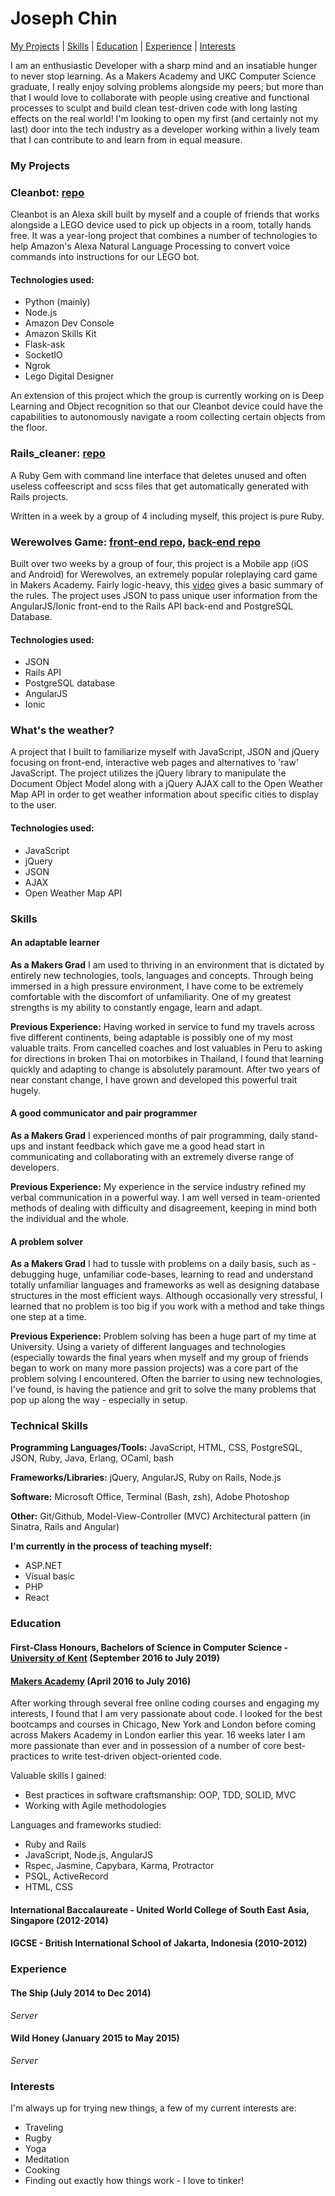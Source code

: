 # Joseph Chin

[My Projects](#my-projects) | [Skills](#skills) | [Education](#education) | [Experience](#experience) | [Interests](#interests)

I am an enthusiastic Developer with a sharp mind and an insatiable hunger to never stop learning. As a Makers Academy and UKC Computer Science graduate, I really enjoy solving problems alongside my peers; but more than that I would love to collaborate with people using creative and functional processes to sculpt and build clean test-driven code with long lasting effects on the real world! I'm looking to open my first (and certainly not my last) door into the tech industry as a developer working within a lively team that I can contribute to and learn from in equal measure.


### My Projects

### Cleanbot: [repo](https://github.com/oyDogan/Cleanbot)

Cleanbot is an Alexa skill built by myself and a couple of friends that works alongside a LEGO device used to pick up objects in a room, totally hands free. It was a year-long project that combines a number of technologies to help Amazon's Alexa Natural Language Processing to convert voice commands into instructions for our LEGO bot.

#### Technologies used:
* Python (mainly)
* Node.js
* Amazon Dev Console
* Amazon Skills Kit
* Flask-ask
* SocketIO
* Ngrok
* Lego Digital Designer

An extension of this project which the group is currently working on is Deep Learning and Object recognition so that our Cleanbot device could have the capabilities to autonomously navigate a room collecting certain objects from the floor.

### Rails_cleaner: [repo](https://github.com/josephchin19293/rails_cleaner)

A Ruby Gem with command line interface that deletes unused and often useless coffeescript and scss files that get automatically generated with Rails projects.

Written in a week by a group of 4 including myself, this project is pure Ruby.

### Werewolves Game: [front-end repo](https://github.com/harrywynnwill/werewolves_frontend), [back-end repo](https://github.com/elibar-uk/werewolves_backend)

Built over two weeks by a group of four, this project is a Mobile app (iOS and Android) for Werewolves, an extremely popular roleplaying card game in Makers Academy. Fairly logic-heavy, this [video](https://vimeo.com/101331825) gives a basic summary of the rules. The project uses JSON to pass unique user information from the AngularJS/Ionic front-end to the Rails API back-end and PostgreSQL Database.

#### Technologies used:
* JSON
* Rails API
* PostgreSQL database
* AngularJS
* Ionic

### What's the weather?

A project that I built to familiarize myself with JavaScript, JSON and jQuery focusing on front-end, interactive web pages and alternatives to 'raw' JavaScript. The project utilizes the jQuery library to manipulate the Document Object Model along with a jQuery AJAX call to the Open Weather Map API in order to get weather information about specific cities to display to the user.

#### Technologies used:
* JavaScript
* jQuery
* JSON
* AJAX
* Open Weather Map API


### Skills

#### An adaptable learner

**As a Makers Grad**
I am used to thriving in an environment that is dictated by entirely new technologies, tools, languages and concepts. Through being immersed in a high pressure environment, I have come to be extremely comfortable with the discomfort of unfamiliarity. One of my greatest strengths is my ability to constantly engage, learn and adapt.

**Previous Experience:**
Having worked in service to fund my travels across five different continents, being adaptable is possibly one of my most valuable traits. From cancelled coaches and lost valuables in Peru to asking for directions in broken Thai on motorbikes in Thailand, I found that learning quickly and adapting to change is absolutely paramount. After two years of near constant change, I have grown and developed this powerful trait hugely.

#### A good communicator and pair programmer

**As a Makers Grad** I experienced months of pair programming, daily stand-ups and instant feedback which gave me a good head start in communicating and collaborating with an extremely diverse range of developers.

**Previous Experience:** My experience in the service industry refined my verbal communication in a powerful way. I am well versed in team-oriented methods of dealing with difficulty and disagreement, keeping in mind both the individual and the whole.

#### A problem solver

**As a Makers Grad** I had to tussle with problems on a daily basis, such as - debugging huge, unfamiliar code-bases, learning to read and understand totally unfamiliar languages and frameworks as well as designing database structures in the most efficient ways. Although occasionally very stressful, I learned that no problem is too big if you work with a method and take things one step at a time.

**Previous Experience:** Problem solving has been a huge part of my time at University. Using a variety of different languages and technologies (especially towards the final years when myself and my group of friends began to work on many more passion projects) was a core part of the problem solving I encountered. Often the barrier to using new technologies, I've found, is having the patience and grit to solve the many problems that pop up along the way - especially in setup.

### Technical Skills

**Programming Languages/Tools:** JavaScript, HTML, CSS, PostgreSQL, JSON, Ruby, Java, Erlang, OCaml, bash

**Frameworks/Libraries:** jQuery, AngularJS, Ruby on Rails, Node.js

**Software:** Microsoft Office, Terminal (Bash, zsh), Adobe Photoshop

**Other:** Git/Github, Model-View-Controller (MVC) Architectural pattern (in Sinatra, Rails and Angular)

**I'm currently in the process of teaching myself:**
* ASP.NET
* Visual basic
* PHP
* React

### Education

#### First-Class Honours, Bachelors of Science in Computer Science - [University of Kent](https://www.kent.ac.uk/) (September 2016 to July 2019)

#### [Makers Academy](http://www.makersacademy.com) (April 2016 to July 2016)

After working through several free online coding courses and engaging my interests, I found that I am very passionate about code. I looked for the best bootcamps and courses in Chicago, New York and London before coming across Makers Academy in London earlier this year. 16 weeks later I am more passionate than ever and in possession of a number of core best-practices to write test-driven object-oriented code.

Valuable skills I gained:
* Best practices in software craftsmanship: OOP, TDD, SOLID, MVC
* Working with Agile methodologies

Languages and frameworks studied:
* Ruby and Rails
* JavaScript, Node.js, AngularJS
* Rspec, Jasmine, Capybara, Karma, Protractor
* PSQL, ActiveRecord
* HTML, CSS

#### International Baccalaureate - United World College of South East Asia, Singapore (2012-2014)

#### IGCSE - British International School of Jakarta, Indonesia (2010-2012)

### Experience

#### The Ship (July 2014 to Dec 2014)
_Server_

#### Wild Honey (January 2015 to May 2015)
_Server_

### Interests

I'm always up for trying new things, a few of my current interests are:

* Traveling
* Rugby
* Yoga
* Meditation
* Cooking
* Finding out exactly how things work - I love to tinker!
